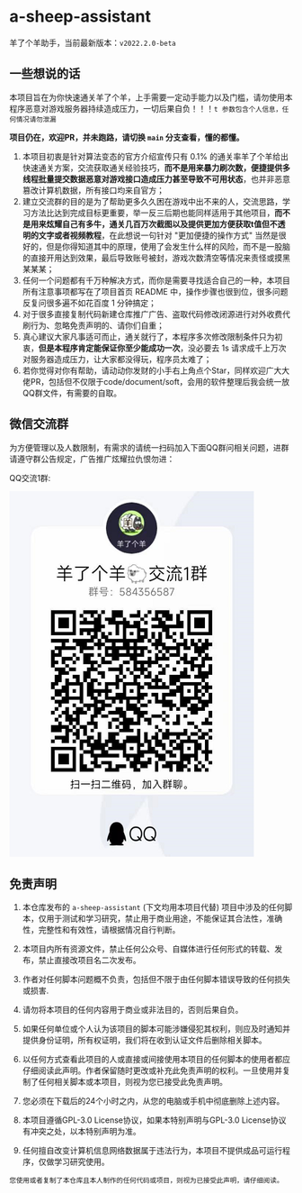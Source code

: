 # a-sheep-assistant
羊了个羊助手，当前最新版本：`v2022.2.0-beta`

## 一些想说的话

本项目旨在为你快速通关羊了个羊，上手需要一定动手能力以及门槛，请勿使用本程序恶意对游戏服务器持续造成压力，一切后果自负！！！`t 参数包含个人信息，任何情况请勿泄漏`

**项目仍在，欢迎PR，并未跑路，请切换 `main` 分支查看，懂的都懂。**


1. 本项目初衷是针对算法变态的官方介绍宣传只有 0.1% 的通关率羊了个羊给出快速通关方案，交流获取通关经验技巧，**而不是用来暴力刷次数，便捷提供多线程批量提交数据恶意对游戏接口造成压力甚至导致不可用状态**，也并非恶意篡改计算机数据，所有接口均来自官方；
2. 建立交流群的目的是为了帮助更多久久困在游戏中出不来的人，交流思路，学习方法比达到完成目标更重要，举一反三后期也能同样适用于其他项目，**而不是用来炫耀自己有多牛，通关几百万次截图以及提供更加方便获取t值但不透明的文字或者视频教程**，在此想说一句针对 "更加便捷的操作方式" 当然是很好的，但是你得知道其中的原理，使用了会发生什么样的风险，而不是一股脑的直接开用达到效果，最后导致账号被封，游戏次数清空等情况来责怪或摸黑某某某；
3. 任何一个问题都有千万种解决方式，而你是需要寻找适合自己的一种，本项目所有注意事项都写在了项目首页 README 中，操作步骤也很到位，很多问题反复问很多遍不如花百度 1 分钟搞定；
4. 对于很多直接复制代码新建仓库推广广告、盗取代码修改闭源进行对外收费代刷行为、忽略免责声明的、请你们自重；
5. 真心建议大家凡事适可而止，通关就行了，本程序多次修改限制条件只为初衷，**但是本程序肯定能保证你至少能成功一次**，没必要去 1s 请求成千上万次对服务器造成压力，让大家都没得玩，程序员太难了；
6. 若你觉得对你有帮助，请动动你发财的小手右上角点个Star，同样欢迎广大大佬PR，包括但不仅限于code/document/soft，会用的软件整理后我会统一放QQ群文件，有需要的自取。
## 微信交流群
为方便管理以及人数限制，有需求的请统一扫码加入下面QQ群问相关问题，进群请遵守群公告规定，广告推广炫耀拉仇恨勿进：

QQ交流1群: 

![扫码进入QQ交流群1](./QQGroup1.png)


## 免责声明

1. 本仓库发布的 `a-sheep-assistant` (下文均用本项目代替) 项目中涉及的任何脚本，仅用于测试和学习研究，禁止用于商业用途，不能保证其合法性，准确性，完整性和有效性，请根据情况自行判断。

2. 本项目内所有资源文件，禁止任何公众号、自媒体进行任何形式的转载、发布，禁止直接改项目名二次发布。

3. 作者对任何脚本问题概不负责，包括但不限于由任何脚本错误导致的任何损失或损害.

4. 请勿将本项目的任何内容用于商业或非法目的，否则后果自负。

5. 如果任何单位或个人认为该项目的脚本可能涉嫌侵犯其权利，则应及时通知并提供身份证明，所有权证明，我们将在收到认证文件后删除相关脚本。

6. 以任何方式查看此项目的人或直接或间接使用本项目的任何脚本的使用者都应仔细阅读此声明。作者保留随时更改或补充此免责声明的权利。一旦使用并复制了任何相关脚本或本项目，则视为您已接受此免责声明。

7. 您必须在下载后的24个小时之内，从您的电脑或手机中彻底删除上述内容。

8. 本项目遵循GPL-3.0 License协议，如果本特别声明与GPL-3.0 License协议有冲突之处，以本特别声明为准。

9. 任何擅自改变计算机信息网络数据属于违法行为，本项目不提供成品可运行程序，仅做学习研究使用。

`您使用或者复制了本仓库且本人制作的任何代码或项目，则视为已接受此声明，请仔细阅读。`
